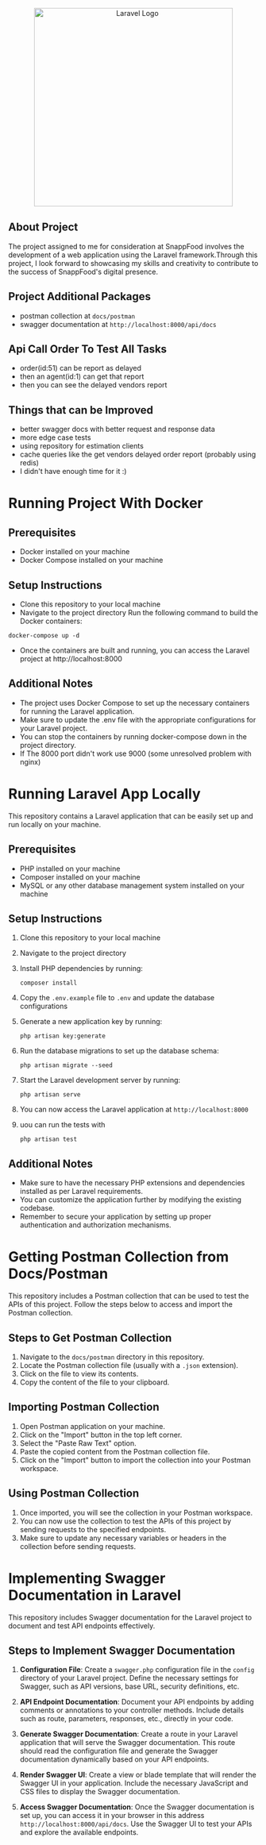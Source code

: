 <p align="center"><a href="https://laravel.com" target="_blank"><img src="https://raw.githubusercontent.com/laravel/art/master/logo-lockup/5%20SVG/2%20CMYK/1%20Full%20Color/laravel-logolockup-cmyk-red.svg" width="400" alt="Laravel Logo"></a></p>


## About Project

The project assigned to me for consideration at SnappFood involves the development of a web application using the Laravel framework.Through this project, I look forward to showcasing my skills and creativity to contribute to the success of SnappFood's digital presence.

## Project Additional Packages
* postman collection at `docs/postman`
* swagger documentation at `http://localhost:8000/api/docs`


## Api Call Order To Test All Tasks
* order(id:51) can be report as delayed
* then an agent(id:1) can get that report
* then you can see the delayed vendors report

## Things that can be Improved
* better swagger docs with better request and response data
* more edge case tests
* using repository for estimation clients 
* cache queries like the get vendors delayed order report (probably using redis)
* I didn't have enough time for it :)

# Running Project With Docker

## Prerequisites
* Docker installed on your machine
* Docker Compose installed on your machine
## Setup Instructions
* Clone this repository to your local machine
* Navigate to the project directory
Run the following command to build the Docker containers:

```
docker-compose up -d
```

* Once the containers are built and running, you can access the Laravel project at http://localhost:8000

## Additional Notes
* The project uses Docker Compose to set up the necessary containers for running the Laravel application.
* Make sure to update the .env file with the appropriate configurations for your Laravel project.
* You can stop the containers by running docker-compose down in the project directory.
* If The 8000 port didn't work use 9000 (some unresolved problem with nginx)

# Running Laravel App Locally

This repository contains a Laravel application that can be easily set up and run locally on your machine.

## Prerequisites
- PHP installed on your machine
- Composer installed on your machine
- MySQL or any other database management system installed on your machine

## Setup Instructions
1. Clone this repository to your local machine
2. Navigate to the project directory
3. Install PHP dependencies by running:
   ```
   composer install
   ```
4. Copy the `.env.example` file to `.env` and update the database configurations
5. Generate a new application key by running:
   ```
   php artisan key:generate
   ```
6. Run the database migrations to set up the database schema:
   ```
   php artisan migrate --seed
   ```
7. Start the Laravel development server by running:
   ```
   php artisan serve
   ```
8. You can now access the Laravel application at `http://localhost:8000`

9. uou can run the tests with
    ```
    php artisan test
   ```

## Additional Notes
- Make sure to have the necessary PHP extensions and dependencies installed as per Laravel requirements.
- You can customize the application further by modifying the existing codebase.
- Remember to secure your application by setting up proper authentication and authorization mechanisms.

# Getting Postman Collection from Docs/Postman

This repository includes a Postman collection that can be used to test the APIs of this project. Follow the steps below to access and import the Postman collection.

## Steps to Get Postman Collection
1. Navigate to the `docs/postman` directory in this repository.
2. Locate the Postman collection file (usually with a `.json` extension).
3. Click on the file to view its contents.
4. Copy the content of the file to your clipboard.

## Importing Postman Collection
1. Open Postman application on your machine.
2. Click on the "Import" button in the top left corner.
3. Select the "Paste Raw Text" option.
4. Paste the copied content from the Postman collection file.
5. Click on the "Import" button to import the collection into your Postman workspace.

## Using Postman Collection
1. Once imported, you will see the collection in your Postman workspace.
2. You can now use the collection to test the APIs of this project by sending requests to the specified endpoints.
3. Make sure to update any necessary variables or headers in the collection before sending requests.

# Implementing Swagger Documentation in Laravel

This repository includes Swagger documentation for the Laravel project to document and test API endpoints effectively.

## Steps to Implement Swagger Documentation

1. **Configuration File**: Create a `swagger.php` configuration file in the `config` directory of your Laravel project. Define the necessary settings for Swagger, such as API versions, base URL, security definitions, etc.

2. **API Endpoint Documentation**: Document your API endpoints by adding comments or annotations to your controller methods. Include details such as route, parameters, responses, etc., directly in your code.

3. **Generate Swagger Documentation**: Create a route in your Laravel application that will serve the Swagger documentation. This route should read the configuration file and generate the Swagger documentation dynamically based on your API endpoints.

4. **Render Swagger UI**: Create a view or blade template that will render the Swagger UI in your application. Include the necessary JavaScript and CSS files to display the Swagger documentation.

5. **Access Swagger Documentation**: Once the Swagger documentation is set up, you can access it in your browser in this address `http://localhost:8000/api/docs`. Use the Swagger UI to test your APIs and explore the available endpoints.
